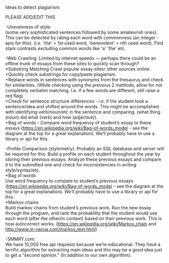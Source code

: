 Ideas to detect plagiarism:

PLEASE ADD/EDIT THIS


-Unevenness of style:
</br>(some very sophisticated sentences followed by some amateurish ones). This can be detected by rating each word with commonness (an integer - apis for this). (i.e. 'the' = 1st used word, 'benevolent' = nth used word). Find stark contrasts excluding common words like 'a' 'the' etc. 


-Web Crawling: Limited by internet speeds — perhaps there could be an offline trunk of essays from these sites to quickly scan through?
</br>*Substring Matching
Crawl popular essay sites/ other sources online. 
</br>+Quickly check substrings for copy/paste plagiarism. 
</br>+Replace words in sentences with synonyms from the thesaurus and check for similarities. 
(While checking using the previous 2 methods, allow for not completely verbatim matching. I.e. if a few words are different, still raise a red flag) 
</br>+Check for sentence structure differences - i.e. if the student took a sentence/idea and shifted around the words. This might be accomplished with identifying verb/noun/etc in the sentence and comparing. (what thing (noun) did what (verb) and how (adjective)).
</br>+Bag of words - Compare word frequency of student’s essay to these essays (https://en.wikipedia.org/wiki/Bag-of-words_model - see the diagram at the top for a great explanation). We’ll probably have to use a library or api for this.


-Profile Comparison (stylometry): Probably an SQL database and server will be required for this.
Build a profile on each student throughout the year by storing their previous essays. Analyze these previous essays and compare it to the submitted one and check for inconsistencies in writing style/syntax/etc. 
</br>*Bag of words
</br>Use word frequency to compare to student’s previous essays (https://en.wikipedia.org/wiki/Bag-of-words_model - see the diagram at the top for a great explanation). We’ll probably have to use a library or api for this.
</br>*Markov chains
</br>Build markov chains from student’s previous work. Run the new essay through the program, and rank the probability that the student would use each word (after the other/in context) based on their previous work. This is how autocorrect works. (https://en.wikipedia.org/wiki/Markov_chain and http://www.in-vacua.com/markov_text.html)


-SMMRY.com:
</br>We have 10,000 free api requests because we’re educational. They have a terrific algorithm for extracting main ideas and this may be a good idea just to get a “second opinion.” (In addition to our own algorithm).